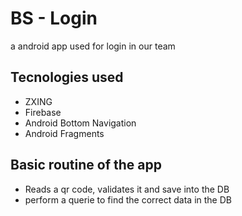 # BS - Login
a android app used for login in our team

## Tecnologies used
- ZXING
- Firebase
- Android Bottom Navigation
- Android Fragments

## Basic routine of the app
- Reads a qr code, validates it and save into the DB
- perform a querie to find the correct data in the DB
